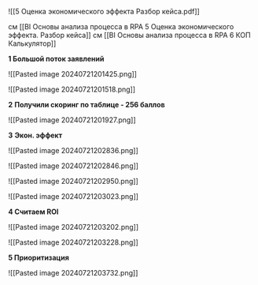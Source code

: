 ![[5 Оценка экономического эффекта Разбор кейса.pdf]]

см [[BI Основы анализа процесса в RPA 5 Оценка экономического эффекта. Разбор кейса]]
см [[BI Основы анализа процесса в RPA 6 КОП Калькулятор]]

**1 Большой поток заявлений**

![[Pasted image 20240721201425.png]]




![[Pasted image 20240721201518.png]]

**2** **Получили скоринг по таблице - 256 баллов** 


![[Pasted image 20240721201927.png]]


**3** **Экон. эффект**


![[Pasted image 20240721202836.png]]



![[Pasted image 20240721202846.png]]





![[Pasted image 20240721202950.png]]


![[Pasted image 20240721203023.png]]


**4 Считаем ROI**


![[Pasted image 20240721203202.png]]


![[Pasted image 20240721203228.png]]


**5 Приоритизация**


![[Pasted image 20240721203732.png]]


